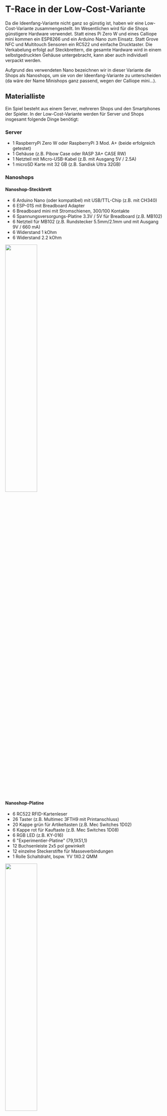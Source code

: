 # T-Race in der Low-Cost-Variante

Da die Ideenfang-Variante nicht ganz so günstig ist, haben wir eine Low-Cost-Variante zusammengestellt.
Im Wesentlichen wird für die Shops günstigere Hardware verwendet. Statt eines Pi Zero W und eines Calliope mini kommen ein ESP8266 und ein Arduino Nano zum Einsatz. Statt Grove NFC und Multitouch Sensoren ein RC522 und einfache Drucktaster. Die Verkabelung erfolgt auf Steckbrettern, die gesamte Hardware wird in einem selbstgedruckten Gehäuse untergebracht, kann aber auch individuell verpackt werden.

Aufgrund des verwendeten Nano bezeichnen wir in dieser Variante die Shops als Nanoshops, um sie von der Ideenfang-Variante zu unterscheiden (da wäre der Name Minishops ganz passend, wegen der Calliope mini...). 


## Materialliste
Ein Spiel besteht aus einem Server, mehreren Shops und den Smartphones der Spieler. In der Low-Cost-Variante werden für Server und Shops insgesamt folgende Dinge benötigt:

### Server
- 1 RaspberryPi Zero W oder RaspberryPi 3 Mod. A+ (beide erfolgreich getestet)
- 1 Gehäuse (z.B. Pibow Case oder RASP 3A+ CASE RW)
- 1 Netzteil mit Micro-USB-Kabel (z.B. mit Ausgang 5V / 2.5A)
- 1 microSD Karte mit 32 GB (z.B. Sandisk Ultra 32GB)

### Nanoshops
#### Nanoshop-Steckbrett
- 6 Arduino Nano (oder kompatibel) mit USB/TTL-Chip (z.B. mit CH340)
- 6 ESP-01S mit Breadboard Adapter
- 6 Breadboard mini mit Stromschienen, 300/100 Kontakte
- 6 Spannungsversorgungs-Platine 3.3V / 5V für Breadboard (z.B. MB102)
- 6 Netzteil für MB102 (z.B. Rundstecker 5.5mm/2.1mm und mit Ausgang 9V / 660 mA)
- 6 Widerstand 1 kOhm
- 6 Widerstand 2.2 kOhm

<img src="fotos/Nanoshop_Steckbrett_Bauteile.jpg" width="45%"></img>

#### Nanoshop-Platine
- 6 RC522 RFID-Kartenleser
- 26 Taster (z.B. Multimec 3FTH9 mit Printanschluss)
- 20 Kappe grün für Artikeltasten (z.B. Mec Switches 1D02)
- 6 Kappe rot für Kauftaste (z.B. Mec Switches 1D08)
- 6 RGB LED (z.B. KY-016)
- 6 "Experimentier-Platine" (79,1X51,1)
- 12 Buchsenleiste 2x5 pol gewinkelt
- 12 einzelne Steckerstifte für Masseverbindungen
- 1 Rolle Schaltdraht, bspw. YV 1X0.2 QMM

<img src="fotos/Nanoshop_Platine_Bauteile.jpg" width="45%"></img>

#### Nanoshop-Gehäuse
- 3D-Drucker
- Filament
- 24 Büroklammern oder dünne Maschinenschrauben mit Muttern.

<img src="fotos/Shop_Gehäuse_Bauteile.jpg" width="45%"></img>

#### Sonstiges
- 1 Klassensatz RFID-Karten Typ Mifare Classic 1k 
- 1 USB-Kabel mit A-Stecker auf Mini-B-Stecker zum Programmieren der Nanos
- 1 FTDI-Adapter zum Flashen des ESP8266 und des STM32F103C8T6
- Laptop/PC zum Programmieren
- 3 A4-Seiten Farbausdrucke, am besten mit Laserdrucker auf Aufkleberpapier
- Seitenschneider, Vorbohrer, Rundfeile, Laubsäge, Flachzange
- ggf. Shopartikel (mit 3D-Druck und Schneideplotter herstellbar, siehe Ideenfang-Variante)

#### Kasino
Wenn mit realer Gamecontrollern gespielt werden soll:
- 1 STM32F103C8T6
- 12 Steckkabel mit Buchse
- 1 Adapter microUSB Stecker auf USB Typ A Buchse
- 1 USB A auf Micro USB-Kabel
- 1 Android Smartphone oder -Tablet mit Micro USB-Anschluss
- 1 Hau den Dino-Spiel für das Kasino
- 1 Heißer Dino-Spiel für das Kasino
- Kasino App
Ansonsten:
- 1 Smartphone oder Tablet mit Internetzugang



## Material vorbereiten
### Server

Für den Server auf Basis eines RaspberryPi Zero W gibt es eine separate [Anleitung](installation_server.md).
Diese funktioniert auch mit einem Raspberry Pi 3 Mod A+.

### Shops

BILD SHOP

#### Shop-Steckbrett
Für die Verkabelung des Nano mit dem ESP8266, dem Kartenleser, den Tastern und der RGB-LED gibt es eine [tabellarische Übersicht der Verkabelung](nanoshops_verkabelung_tabelle.md).

Ohne die Verbindungsdrähte zu der Platine mit den Tastern und der LED sieht die Verkabelung auf dem Steckbrett so aus:

BILD VERKABELUNG BREADBOARD

Achtung: Der Arduino Nano sendet von Pin D2 mit 5V seriell an den ESP8266 (Pin RXD), welcher mit 3.3V läuft. Um dauerhafte Schäden zu vermeiden, ist ein einfacher Spannungsteiler mit zwei Widerständen (1 kOhm, 2.2 kOhm) auf dem Steckbrett notwendig.

<img src="../Nanoshops/ESP8266/Nano_ESP8266_Steckplatine.jpg" width="45%"></img>


#### Shop-Platine
Wir haben in der Low-Cost-Variante die Taster und RGB-LED auf einer kleinen Platine verlötet und verkabelt. Über zwei 2x5 Buchsenleisten kann dann mit Schaltdraht die Verbindung zwischen den Komponenten und dem Steckbrett erfolgen, das unterhalb der Platine in dem selbstgedruckten Gehäuse untergebracht ist. Die Anordnung der Bauteile auf dem "Experimentier-Platine" ist wie folgt:

<img src="fotos/Shop_Platine_skizziert.png" width="45%"></img>

Vorderseite der Shop-Platinen für 2, 4 sowie 6 Artikel
<img src="fotos/Nanoshop_Platinen_Vorderseite.jpg" width="45%"></img>

Vorderseite der Shop-Platinen für 2, 4 sowie 6 Artikel
<img src="fotos/Nanoshop_Platinen_Rückseite.jpg" width="45%"></img>

#### Anpassen des ESP8266
Jeder ESP8266 muss einmalig angepasst werden in der seriellen Übertragungsgeschwindigkeit, mit der er mit dem Arduino Nano kommuniziert.
Zusätzlich kann nach einem Firmware-Upate die SSID geändert werden, mit der er sich am RasPi Hotspot anmeldet. 
Auch wenn die optionale SSID-Änderung einmalig mehr Aufwand für das Firmware-Update bedeutet, hat sie den Vorteil, dass man bei Netzwerk-Problemen viel einfacher in den Log-Dateien auf dem RasPi nachvollziehen kann, welcher Shop die Probleme verursacht oder gar nicht verbunden ist.
Für die Anpassungen des ESP8266 gibt es eine eigene [Infoseite](esp8266_anpassung.md).


#### Flashen des Arduino Nano
Um die Programme auf den Arduino Nano zu übertragen, werden mit der [Arduino IDE](https://www.arduino.cc/en/Main/Software) folgende INO-Dateien verwendet:

-  [Bäcker](Nanoshops/nano-Baecker/nano-Baecker.ino)
-  [Fanshop](Nanoshops/nano-Fanshop/nano-Fanshop.ino)
-  [Sportladen](Nanoshops/nano-Sportladen/nano-Sportladen.ino)
-  [Fast Food-Restaurant](Nanoshops/nano-Fastfood/nano-Fastfood.ino)
-  [Kasino](Nanoshops/nano-Kasino/nano-Kasino.ino)
-  [Supermarkt](Nanoshops/nano-Supermarkt/nano-Supermarkt.ino)

Je nach Seriell-zu-USB-Chip muss zuvor ein Treiber installiert werden, beispielsweise für [Nanos mit CH340-Chip unter Windows diesen Treiber](http://www.wch.cn/downloads/file/65.html), bevor der passende COM-Port in der Arduino IDE ausgewählt werden kann.

#### Shop-Gehäuse
<img src="../Nanoshops/Gehäuse/shopgeh%C3%A4use.png" width="45%"></img>

Für den 3D-Druck haben wir ein [Shopgehäuse](https://www.tinkercad.com/things/a3K8FNhCdQt-shopgehause) konstruiert, das aus mehreren Einzelteilen zusammengesetzt wird:
- [Deckel](https://www.tinkercad.com/things/cM0xGbWPIT4-deckel)

Hinweise zur Deckelanpassung weiter unten beachten!

<img src="../Nanoshops/Gehäuse/deckel.png" width="45%"></img>
- [Seitenteile](https://www.tinkercad.com/things/68AJnJnZl2z-seitenteile)

<img src="../Nanoshops/Gehäuse/seitenteile.png" width="45%"></img>
- [Boden](https://www.tinkercad.com/things/552M8pxVZd9-boden)

<img src="../Nanoshops/Gehäuse/boden.png" width="45%"></img>
- [Boden gesteckt](https://www.tinkercad.com/things/6OpHhRXOJyb-boden-gesteckt)

<img src="../Nanoshops/Gehäuse/boden_gesteckt.png" width="45%"></img>

Um beim zusammengebauten Gehäuse den Einschalter der Platine zur Spannungsversorgung zu drücken, aber nicht versehentlich auszudrücken, gibt es hierzu einen ["Spezialdrücker"](https://www.tinkercad.com/things/7KHX2bZ1ykE-drucker).
<img src="../Nanoshops/Gehäuse/drücker.png" width="45%"></img>


##### Anpassung des Deckels
Da die Shops unterschiedlich viele Artikeltaster haben (4x 2, 2x 4, 1x6), haben wir den Deckel aktuell noch ohne Löcher konstruiert. Entweder bohrt man diese mit einem Vorbohrer, dann einer Laubsäge und anschließend einer Rundfeile passgenau, oder man bearbeitet den Deckel in einer CAD-Software wie TinkerCAD so, dass die Löcher gleich "mitgedruckt" werden. Den Kauftaster nicht vergessen!

Ebenfalls fehlen im Deckel die vier kleinen Löcher für die Endmontage, die mit einem Vorbohrer leicht ergänzt werden können:
Die Montage erfolgt durch die dünnen Löcher mit Büroklammern, die erst gerade gebogen, dann durch die dünnen Löcher durchgesteckt, und dann wieder umgebogen werden (oben und unten). Je Shop sind vier Büroklammern nötig. Alternativ können dünne (M2) Maschinenschrauben mit Muttern verwendet werden. 


Wenn wir Zeit finden, werden die drei Varianten des Deckels nachgereicht. ;)

### Kasino

folgt.